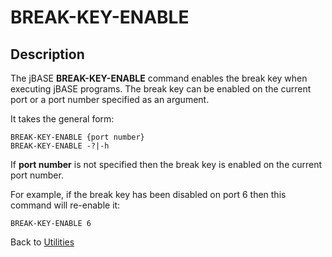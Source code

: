 # BREAK-KEY-ENABLE

<PageHeader />

## Description

The jBASE **BREAK-KEY-ENABLE** command enables the break key when executing jBASE programs. The break key can be enabled on the current port or a port number specified as an argument.

It takes the general form:

```
BREAK-KEY-ENABLE {port number}
BREAK-KEY-ENABLE -?|-h
```

If **port number** is not specified then the break key is enabled on the current port number.

For example, if the break key has been disabled on port 6 then this command will re-enable it:

```
BREAK-KEY-ENABLE 6
```

Back to [Utilities](./../utilities)
  
<PageFooter />
